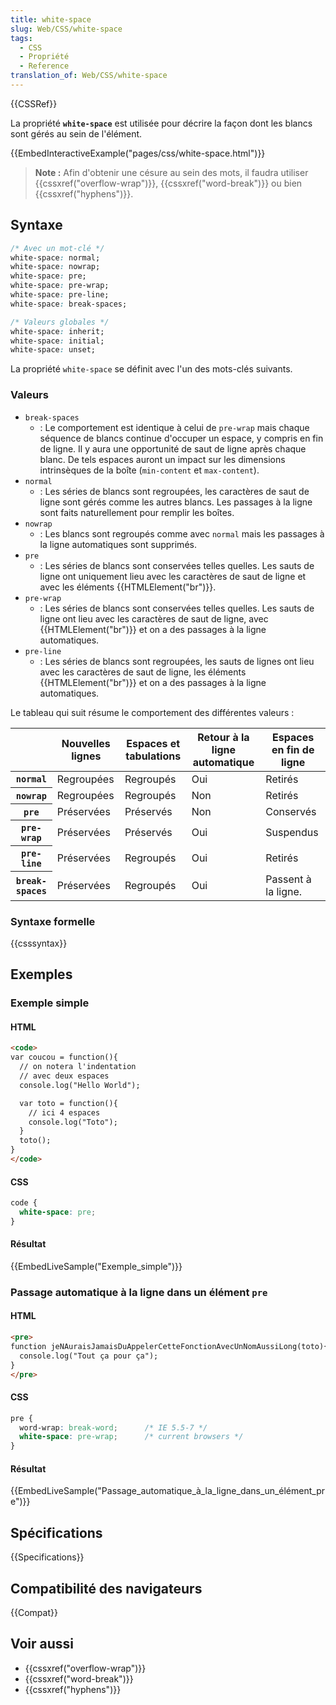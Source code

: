 ```yaml
---
title: white-space
slug: Web/CSS/white-space
tags:
  - CSS
  - Propriété
  - Reference
translation_of: Web/CSS/white-space
---
```


{{CSSRef}}

La propriété **`white-space`** est utilisée pour décrire la façon dont les blancs sont gérés au sein de l'élément.

{{EmbedInteractiveExample("pages/css/white-space.html")}}

> **Note :** Afin d'obtenir une césure au sein des mots, il faudra utiliser {{cssxref("overflow-wrap")}}, {{cssxref("word-break")}} ou bien {{cssxref("hyphens")}}.

## Syntaxe

```css
/* Avec un mot-clé */
white-space: normal;
white-space: nowrap;
white-space: pre;
white-space: pre-wrap;
white-space: pre-line;
white-space: break-spaces;

/* Valeurs globales */
white-space: inherit;
white-space: initial;
white-space: unset;
```

La propriété `white-space` se définit avec l'un des mots-clés suivants.

### Valeurs

- `break-spaces`
  - : Le comportement est identique à celui de `pre-wrap` mais chaque séquence de blancs continue d'occuper un espace, y compris en fin de ligne. Il y aura une opportunité de saut de ligne après chaque blanc. De tels espaces auront un impact sur les dimensions intrinsèques de la boîte (`min-content` et `max-content`).
- `normal`
  - : Les séries de blancs sont regroupées, les caractères de saut de ligne sont gérés comme les autres blancs. Les passages à la ligne sont faits naturellement pour remplir les boîtes.
- `nowrap`
  - : Les blancs sont regroupés comme avec `normal` mais les passages à la ligne automatiques sont supprimés.
- `pre`
  - : Les séries de blancs sont conservées telles quelles. Les sauts de ligne ont uniquement lieu avec les caractères de saut de ligne et avec les éléments {{HTMLElement("br")}}.
- `pre-wrap`
  - : Les séries de blancs sont conservées telles quelles. Les sauts de ligne ont lieu avec les caractères de saut de ligne, avec {{HTMLElement("br")}} et on a des passages à la ligne automatiques.
- `pre-line`
  - : Les séries de blancs sont regroupées, les sauts de lignes ont lieu avec les caractères de saut de ligne, les éléments {{HTMLElement("br")}} et on a des passages à la ligne automatiques.

Le tableau qui suit résume le comportement des différentes valeurs :

<table class="standard-table">
  <thead>
    <tr>
      <th></th>
      <th>Nouvelles lignes</th>
      <th>Espaces et tabulations</th>
      <th>Retour à la ligne automatique</th>
      <th>Espaces en fin de ligne</th>
    </tr>
  </thead>
  <tbody>
    <tr>
      <th><code>normal</code></th>
      <td>Regroupées</td>
      <td>Regroupés</td>
      <td>Oui</td>
      <td>Retirés</td>
    </tr>
    <tr>
      <th><code>nowrap</code></th>
      <td>Regroupées</td>
      <td>Regroupés</td>
      <td>Non</td>
      <td>Retirés</td>
    </tr>
    <tr>
      <th><code>pre</code></th>
      <td>Préservées</td>
      <td>Préservés</td>
      <td>Non</td>
      <td>Conservés</td>
    </tr>
    <tr>
      <th><code>pre-wrap</code></th>
      <td>Préservées</td>
      <td>Préservés</td>
      <td>Oui</td>
      <td>Suspendus</td>
    </tr>
    <tr>
      <th><code>pre-line</code></th>
      <td>Préservées</td>
      <td>Regroupés</td>
      <td>Oui</td>
      <td>Retirés</td>
    </tr>
    <tr>
      <th><code>break-spaces</code></th>
      <td>Préservées</td>
      <td>Regroupés</td>
      <td>Oui</td>
      <td>Passent à la ligne.</td>
    </tr>
  </tbody>
</table>

### Syntaxe formelle

{{csssyntax}}

## Exemples

### Exemple simple

#### HTML

```html
<code>
var coucou = function(){
  // on notera l'indentation
  // avec deux espaces
  console.log("Hello World");

  var toto = function(){
    // ici 4 espaces
    console.log("Toto");
  }
  toto();
}
</code>
```

#### CSS

```css
code {
  white-space: pre;
}
```

#### Résultat

{{EmbedLiveSample("Exemple_simple")}}

### Passage automatique à la ligne dans un élément `pre`

#### HTML

```html
<pre>
function jeNAuraisJamaisDuAppelerCetteFonctionAvecUnNomAussiLong(toto){
  console.log("Tout ça pour ça");
}
</pre>
```

#### CSS

```css
pre {
  word-wrap: break-word;      /* IE 5.5-7 */
  white-space: pre-wrap;      /* current browsers */
}
```

#### Résultat

{{EmbedLiveSample("Passage_automatique_à_la_ligne_dans_un_élément_pre")}}

## Spécifications

{{Specifications}}

## Compatibilité des navigateurs

{{Compat}}

## Voir aussi

- {{cssxref("overflow-wrap")}}
- {{cssxref("word-break")}}
- {{cssxref("hyphens")}}
